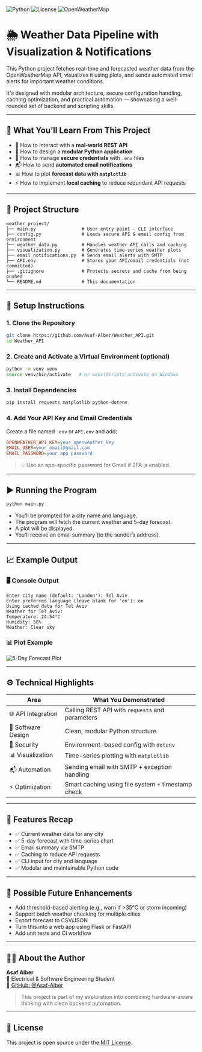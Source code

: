 ![Python](https://img.shields.io/badge/Python-3.10-blue)
![License](https://img.shields.io/badge/License-MIT-green)
![OpenWeatherMap](https://img.shields.io/badge/API-OpenWeatherMap-orange)

# 🌦️ Weather Data Pipeline with Visualization & Notifications

This Python project fetches real-time and forecasted weather data from the OpenWeatherMap API, visualizes it using plots, and sends automated email alerts for important weather conditions.

It's designed with modular architecture, secure configuration handling, caching optimization, and practical automation — showcasing a well-rounded set of backend and scripting skills.

---

## 🧠 What You’ll Learn From This Project

- 🔌 How to interact with a **real-world REST API**
- 🧱 How to design a **modular Python application**
- 🔐 How to manage **secure credentials** with `.env` files
- 📬 How to send **automated email notifications**
- 📊 How to plot **forecast data with `matplotlib`**
- ⚡ How to implement **local caching** to reduce redundant API requests

---

## 📁 Project Structure

```
weather_project/
├── main.py                 # User entry point – CLI interface
├── config.py               # Loads secure API & email config from environment
├── weather_data.py         # Handles weather API calls and caching
├── visualization.py        # Generates time-series weather plots
├── email_notifications.py  # Sends email alerts with SMTP
├── API.env                 # Stores your API/email credentials (not committed)
├── .gitignore              # Protects secrets and cache from being pushed
└── README.md               # This documentation
```

---

## 🔧 Setup Instructions

### 1. Clone the Repository

```bash
git clone https://github.com/Asaf-Alber/Weather_API.git
cd Weather_API
```

### 2. Create and Activate a Virtual Environment (optional)

```bash
python -m venv venv
source venv/bin/activate   # or venv\Scripts\activate on Windows
```

### 3. Install Dependencies

```bash
pip install requests matplotlib python-dotenv
```

### 4. Add Your API Key and Email Credentials

Create a file named `.env` or `API.env` and add:

```ini
OPENWEATHER_API_KEY=your_openweather_key
EMAIL_USER=your_email@gmail.com
EMAIL_PASSWORD=your_app_password
```

> 💡 Use an app-specific password for Gmail if 2FA is enabled.

---

## ▶️ Running the Program

```bash
python main.py
```

- You’ll be prompted for a city name and language.
- The program will fetch the current weather and 5-day forecast.
- A plot will be displayed.
- You’ll receive an email summary (to the sender’s address).

---

## 📈 Example Output

### 🖥 Console Output

```
Enter city name (default: 'London'): Tel Aviv
Enter preferred language (leave blank for 'en'): en
Using cached data for Tel Aviv
Weather for Tel Aviv:
Temperature: 24.54°C
Humidity: 58%
Weather: Clear sky
```

### 📊 Plot Example

![5-Day Forecast Plot](forecast_plot.png)


---

## ⚙️ Technical Highlights

| Area               | What You Demonstrated                                 |
|--------------------|--------------------------------------------------------|
| 🌐 API Integration | Calling REST API with `requests` and parameters       |
| 🧱 Software Design | Clean, modular Python structure                        |
| 🔐 Security        | Environment-based config with `dotenv`                |
| 📊 Visualization   | Time-series plotting with `matplotlib`                |
| 📬 Automation      | Sending email with SMTP + exception handling          |
| ⚡ Optimization     | Smart caching using file system + timestamp check     |

---

## 📌 Features Recap

- ✅ Current weather data for any city
- ✅ 5-day forecast with time-series chart
- ✅ Email summary via SMTP
- ✅ Caching to reduce API requests
- ✅ CLI input for city and language
- ✅ Modular and maintainable Python code

---

## 🧩 Possible Future Enhancements

- Add threshold-based alerting (e.g., warn if >35°C or storm incoming)
- Support batch weather checking for multiple cities
- Export forecast to CSV/JSON
- Turn this into a web app using Flask or FastAPI
- Add unit tests and CI workflow

---

## 🙋‍♂️ About the Author

**Asaf Alber**  
📍 Electrical & Software Engineering Student  
🔗 [GitHub: @Asaf-Alber](https://github.com/Asaf-Alber)

> This project is part of my exploration into combining hardware-aware thinking with clean backend automation.

---

## 📄 License

This project is open source under the [MIT License](https://opensource.org/licenses/MIT).
